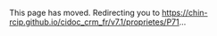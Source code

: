 <!DOCTYPE html>
<html>
<head>
    <meta charset="utf8">
    <meta http-equiv="refresh" content="0; url=https://chin-rcip.github.io/cidoc_crm_fr/v7.1/proprietes/P71">
    <link rel="canonical" href="https://chin-rcip.github.io/cidoc_crm_fr/v7.1/proprietes/P71">
    <title>This page has moved</title>
</head>
<body>
    <p>This page has moved. Redirecting you to <a href="https://chin-rcip.github.io/cidoc_crm_fr/v7.1/proprietes/P71">https://chin-rcip.github.io/cidoc_crm_fr/v7.1/proprietes/P71</a>&hellip;</p>
</body>
</html>				